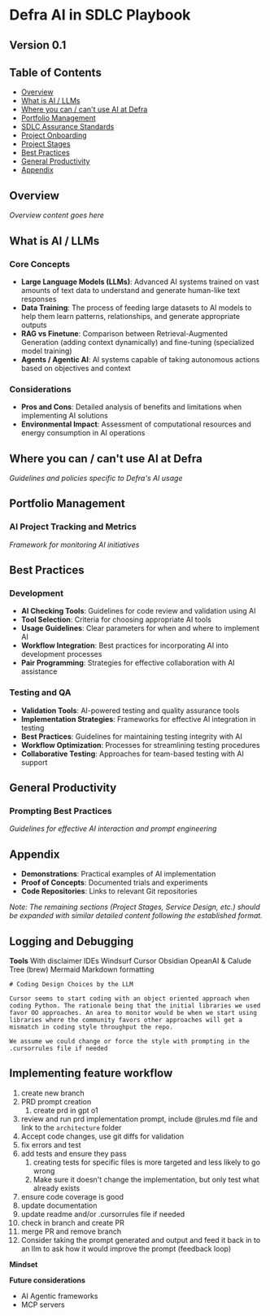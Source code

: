# Defra AI in SDLC Playbook
## Version 0.1

## Table of Contents
- [Overview](#overview)
- [What is AI / LLMs](#what-is-ai--llms)
- [Where you can / can't use AI at Defra](#where-you-can--cant-use-ai-at-defra)
- [Portfolio Management](#portfolio-management)
- [SDLC Assurance Standards](#sdlc-assurance-standards)
- [Project Onboarding](#project-onboarding)
- [Project Stages](#project-stages)
- [Best Practices](#best-practices)
- [General Productivity](#general-productivity)
- [Appendix](#appendix)

## Overview
*Overview content goes here*

## What is AI / LLMs
### Core Concepts
* **Large Language Models (LLMs)**: Advanced AI systems trained on vast amounts of text data to understand and generate human-like text responses
* **Data Training**: The process of feeding large datasets to AI models to help them learn patterns, relationships, and generate appropriate outputs
* **RAG vs Finetune**: Comparison between Retrieval-Augmented Generation (adding context dynamically) and fine-tuning (specialized model training)
* **Agents / Agentic AI**: AI systems capable of taking autonomous actions based on objectives and context

### Considerations
* **Pros and Cons**: Detailed analysis of benefits and limitations when implementing AI solutions
* **Environmental Impact**: Assessment of computational resources and energy consumption in AI operations

## Where you can / can't use AI at Defra
*Guidelines and policies specific to Defra's AI usage*

## Portfolio Management
### AI Project Tracking and Metrics
*Framework for monitoring AI initiatives*

## Best Practices

### Development
* **AI Checking Tools**: Guidelines for code review and validation using AI
* **Tool Selection**: Criteria for choosing appropriate AI tools
* **Usage Guidelines**: Clear parameters for when and where to implement AI
* **Workflow Integration**: Best practices for incorporating AI into development processes
* **Pair Programming**: Strategies for effective collaboration with AI assistance

### Testing and QA
* **Validation Tools**: AI-powered testing and quality assurance tools
* **Implementation Strategies**: Frameworks for effective AI integration in testing
* **Best Practices**: Guidelines for maintaining testing integrity with AI
* **Workflow Optimization**: Processes for streamlining testing procedures
* **Collaborative Testing**: Approaches for team-based testing with AI support

## General Productivity
### Prompting Best Practices
*Guidelines for effective AI interaction and prompt engineering*

## Appendix
* **Demonstrations**: Practical examples of AI implementation
* **Proof of Concepts**: Documented trials and experiments
* **Code Repositories**: Links to relevant Git repositories

*Note: The remaining sections (Project Stages, Service Design, etc.) should be expanded with similar detailed content following the established format.*

**Logging and Debugging**
- 

**Tools**
With disclaimer
IDEs
Windsurf
Cursor
Obsidian
OpeanAI & Calude
Tree (brew)
Mermaid
Markdown formatting

```
# Coding Design Choices by the LLM

Cursor seems to start coding with an object oriented approach when coding Python. The rationale being that the initial libraries we used favor OO approaches. An area to monitor would be when we start using libraries where the community favors other approaches will get a mismatch in coding style throughput the repo.

We assume we could change or force the style with prompting in the .cursorrules file if needed
```

## Implementing feature workflow
1. create new branch
2. PRD prompt creation
	1. create prd in gpt o1
3. review and run prd implementation prompt, include @rules.md file and link to the `architecture` folder
4. Accept code changes, use git diffs for validation
5. fix errors and test
6. add tests and ensure they pass
	1. creating tests for specific files is more targeted and less likely to go wrong
	2. Make sure it doesn't change the implementation, but only test what already exists
7. ensure code coverage is good
8. update documentation
9. update readme and/or .cursorrules file if needed
10. check in branch and create PR
11. merge PR and remove branch
12. Consider taking the prompt generated and output and feed it back in to an llm to ask how it would improve the prompt (feedback loop)

**Mindset**

**Future considerations**
- AI Agentic frameworks
- MCP servers